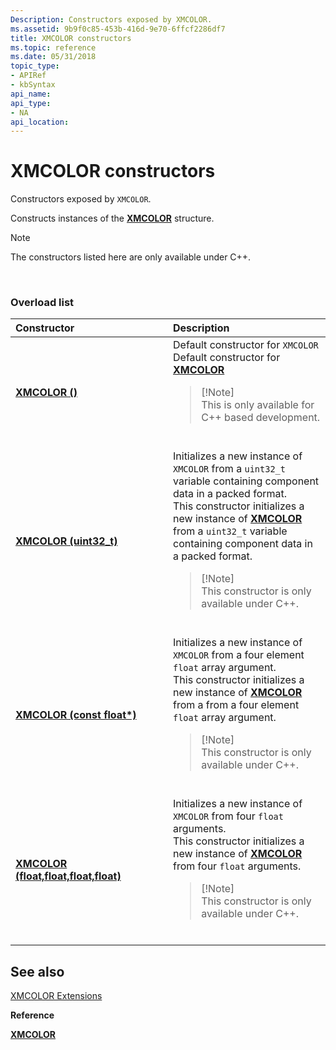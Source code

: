 ```yaml
---
Description: Constructors exposed by XMCOLOR.
ms.assetid: 9b9f0c85-453b-416d-9e70-6ffcf2286df7
title: XMCOLOR constructors
ms.topic: reference
ms.date: 05/31/2018
topic_type: 
- APIRef
- kbSyntax
api_name: 
api_type: 
- NA
api_location: 
---
```


# XMCOLOR constructors

Constructors exposed by `XMCOLOR`.

Constructs instances of the [**XMCOLOR**](/windows/desktop/api/DirectXPackedVector/ns-directxpackedvector-xmcolor) structure.

> [!Note]  
> The constructors listed here are only available under C++.

 

### Overload list



<table>
<colgroup>
<col style="width: 50%" />
<col style="width: 50%" />
</colgroup>
<thead>
<tr class="header">
<th style="text-align: left;">Constructor</th>
<th style="text-align: left;">Description</th>
</tr>
</thead>
<tbody>
<tr class="odd">
<td style="text-align: left;"><a href="/windows/desktop/api/directxpackedvector/nf-directxpackedvector-xmcolor-xmcolor(constfloat)"><strong>XMCOLOR ()</strong></a></td>
<td style="text-align: left;">Default constructor for <code>XMCOLOR</code><br/> Default constructor for <a href="/windows/desktop/api/DirectXPackedVector/ns-directxpackedvector-xmcolor"><strong>XMCOLOR</strong></a><br/>
<blockquote>
[!Note]<br />
This is only available for C++ based development.
</blockquote>
<br/></td>
</tr>
<tr class="even">
<td style="text-align: left;"><a href="/windows/desktop/api/directxpackedvector/nf-directxpackedvector-xmcolor-xmcolor(uint32_t)"><strong>XMCOLOR (uint32_t)</strong></a></td>
<td style="text-align: left;">Initializes a new instance of <code>XMCOLOR</code> from a <code>uint32_t</code> variable containing component data in a packed format. <br/> This constructor initializes a new instance of <a href="/windows/desktop/api/DirectXPackedVector/ns-directxpackedvector-xmcolor"><strong>XMCOLOR</strong></a> from a <code>uint32_t</code> variable containing component data in a packed format. <br/>
<blockquote>
[!Note]<br />
This constructor is only available under C++.
</blockquote>
<br/></td>
</tr>
<tr class="odd">
<td style="text-align: left;"><a href="/windows/desktop/api/directxpackedvector/nf-directxpackedvector-xmcolor-xmcolor(constfloat)"><strong>XMCOLOR (const float*)</strong></a></td>
<td style="text-align: left;">Initializes a new instance of <code>XMCOLOR</code> from a four element <code>float</code> array argument. <br/> This constructor initializes a new instance of <a href="/windows/desktop/api/DirectXPackedVector/ns-directxpackedvector-xmcolor"><strong>XMCOLOR</strong></a> from a from a four element <code>float</code> array argument. <br/>
<blockquote>
[!Note]<br />
This constructor is only available under C++.
</blockquote>
<br/></td>
</tr>
<tr class="even">
<td style="text-align: left;"><a href="/windows/desktop/api/directxpackedvector/nf-directxpackedvector-xmcolor-xmcolor(float_float_float_float)"><strong>XMCOLOR (float,float,float,float)</strong></a></td>
<td style="text-align: left;">Initializes a new instance of <code>XMCOLOR</code> from four <code>float</code> arguments. <br/> This constructor initializes a new instance of <a href="/windows/desktop/api/DirectXPackedVector/ns-directxpackedvector-xmcolor"><strong>XMCOLOR</strong></a> from four <code>float</code> arguments. <br/>
<blockquote>
[!Note]<br />
This constructor is only available under C++.
</blockquote>
<br/></td>
</tr>
</tbody>
</table>



## See also

<dl> <dt>

[XMCOLOR Extensions](ovw-xmcolor-extensions.md)
</dt> <dt>

**Reference**
</dt> <dt>

[**XMCOLOR**](/windows/desktop/api/DirectXPackedVector/ns-directxpackedvector-xmcolor)
</dt> </dl>

 

 